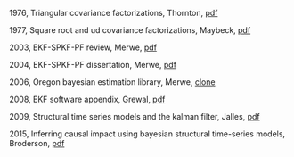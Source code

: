 
1976, Triangular covariance factorizations, Thornton, [pdf](papers/1976%20thornton.pdf)

1977, Square root and ud covariance factorizations, Maybeck, [pdf](papers/1977%20maybeck.pdf)

2003, EKF-SPKF-PF review, Merwe, [pdf](papers/2003%20merwe.pdf)

2004, EKF-SPKF-PF dissertation, Merwe, [pdf](papers/2004%20merwe.pdf)

2006, Oregon bayesian estimation library, Merwe, [clone](https://gitlab.com/noahhsmith/statespace/tree/master/docs/liboregon)

2008, EKF software appendix, Grewal, [pdf](papers/2008%20grewal.pdf)

2009, Structural time series models and the kalman filter, Jalles, [pdf](papers/2009%20jalles.pdf)

2015, Inferring causal impact using bayesian structural time-series models, Broderson, [pdf](papers/2015%20broderson.pdf)


